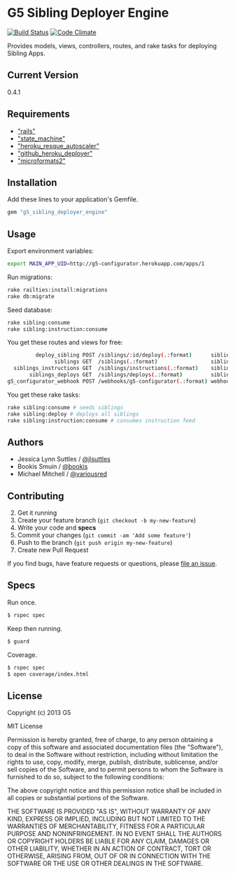 # G5 Sibling Deployer Engine

[![Build Status](https://travis-ci.org/G5/g5_sibling_deployer_engine.png?branch=master)](https://travis-ci.org/G5/g5_sibling_deployer_engine)
[![Code Climate](https://codeclimate.com/repos/531273cf6956803c53001d6f/badges/1f71ed4b6e818344987e/gpa.png)](https://codeclimate.com/repos/531273cf6956803c53001d6f/feed)

Provides models, views, controllers, routes, and rake tasks for deploying Sibling Apps.


## Current Version

0.4.1


## Requirements

* ["rails"](http://rubygems.org/gems/rails)
* ["state_machine"](http://rubygems.org/gems/state_machine)
* ["heroku_resque_autoscaler"](http://rubygems.org/gems/heroku_resque_autoscaler)
* ["github_heroku_deployer"](http://rubygems.org/gems/github_heroku_deployer)
* ["microformats2"](http://rubygems.org/gems/microformats2)


## Installation

Add these lines to your application's Gemfile.

```ruby
gem "g5_sibling_deployer_engine"
```


## Usage

Export environment variables:
```bash
export MAIN_APP_UID=http://g5-configurator.herokuapp.com/apps/1
```

Run migrations:
```bash
rake railties:install:migrations
rake db:migrate
```

Seed database:
```bash
rake sibling:consume
rake sibling:instruction:consume
```

You get these routes and views for free:
```bash
         deploy_sibling POST /siblings/:id/deploy(.:format)      siblings#deploy
               siblings GET  /siblings(.:format)                 siblings#index
  siblings_instructions GET  /siblings/instructions(.:format)    siblings/instructions#index
       siblings_deploys GET  /siblings/deploys(.:format)         siblings/deploys#index
g5_configurator_webhook POST /webhooks/g5-configurator(.:format) webhooks#g5_configurator
```

You get these rake tasks:
```bash
rake sibling:consume # seeds siblings
rake sibling:deploy # deploys all siblings
rake sibling:instruction:consume # consumes instruction feed
```


## Authors

* Jessica Lynn Suttles / [@jlsuttles](https://github.com/jlsuttles)
* Bookis Smuin / [@bookis](https://github.com/bookis)
* Michael Mitchell / [@variousred](https://github.com/variousred)


## Contributing

2. Get it running
3. Create your feature branch (`git checkout -b my-new-feature`)
4. Write your code and **specs**
5. Commit your changes (`git commit -am 'Add some feature'`)
6. Push to the branch (`git push origin my-new-feature`)
7. Create new Pull Request

If you find bugs, have feature requests or questions, please
[file an issue](https://github.com/G5/g5_sibling_deployer_engine/issues).


## Specs

Run once.
```bash
$ rspec spec
```

Keep then running.
```bash
$ guard
```

Coverage.
```bash
$ rspec spec
$ open coverage/index.html
```


## License

Copyright (c) 2013 G5

MIT License

Permission is hereby granted, free of charge, to any person obtaining a copy of
this software and associated documentation files (the "Software"), to deal in
the Software without restriction, including without limitation the rights to
use, copy, modify, merge, publish, distribute, sublicense, and/or sell copies
of the Software, and to permit persons to whom the Software is furnished to do
so, subject to the following conditions:

The above copyright notice and this permission notice shall be included in all
copies or substantial portions of the Software.

THE SOFTWARE IS PROVIDED "AS IS", WITHOUT WARRANTY OF ANY KIND, EXPRESS OR
IMPLIED, INCLUDING BUT NOT LIMITED TO THE WARRANTIES OF MERCHANTABILITY,
FITNESS FOR A PARTICULAR PURPOSE AND NONINFRINGEMENT. IN NO EVENT SHALL THE
AUTHORS OR COPYRIGHT HOLDERS BE LIABLE FOR ANY CLAIM, DAMAGES OR OTHER
LIABILITY, WHETHER IN AN ACTION OF CONTRACT, TORT OR OTHERWISE, ARISING FROM,
OUT OF OR IN CONNECTION WITH THE SOFTWARE OR THE USE OR OTHER DEALINGS IN THE
SOFTWARE.
